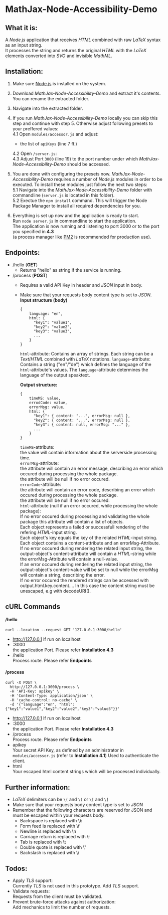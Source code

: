 # MathJax-Node-Accessibility-Demo
## What it is:
A *Node.js* application that receives *HTML* combined with raw *LaTeX* syntax as an input string.   
It processes the string and returns the original *HTML* with the *LaTeX* elements converted into *SVG* and invisible *MathML*.

## Installation:
1. Make sure [Node.js](https://nodejs.org/en/) is installed on the system.   
2. Download *MathJax-Node-Accessibility-Demo* and extract it's contents. You can rename the extracted folder.   
3. Navigate into the extracted folder.   
4. If you run *MathJax-Node-Accessibility-Demo* locally you can skip this step and continue with step 5. Otherwise adjust following presets to your preffered values:   
   4.1 Open `modules/accessor.js` and adjust:   
   - the list of `apiKeys` (line 7 ff.)
 
   4.2 Open `/server.js`:   
   4.3 Adjust Port `3000` (line 19) to the port number under which *MathJax-Node-Accessibility-Demo* should be accessed.

5. You are done with configuring the presets now. *MathJax-Node-Accessibility-Demo* requires a number of *Node.js* modules in order to be executed.   To install these modules just follow the next two steps:   
   5.1 Navigate into the *MathJax-Node-Accessibility-Demo* folder with commandline (`server.js` is located in this folder).   
   5.2 Exectue the `npm install` command. This will trigger the Node Package Manager to install all required dependencies for you.   

6. Everything is set up now and the application is ready to start.   
Run `node server.js` in commandline to start the application.   
The application is now running and listening to port 3000 or to the port you specified in **4.3**   
(a process manager like [PM2](https://www.npmjs.com/package/pm2) is recommended for production use).

## Endpoints:

- /hello (**GET**)
   - Returns "hello" as string if the service is running.
- /process (**POST**)
   - Requires a valid API Key in header and *JSON* input in body.
   - Make sure that your requests body content type is set to *JSON*.
   **Input structure (body)**
      ```
      {
          language: "en",
          html: {
            "key1": "value1",
            "key2": "value2",
            "key3": "value3",
            ...
          }
      }
      ```
      `html`-attribute:
      Contains an array of strings. Each string can be a *Text*/*HTML* combined with *LaTeX* notations.
      `language`-attribute:
      Contains a string ("en"/"de") which defines the language of the `html`-attribute's values. The `language`-attribute determines the language of the output speaktext. 

      **Output structure:**
      ```
      {
          timeMS: value,
          errodCode: value,
          errorMsg: value,
          html: {
            "key1": { content: "...", errorMsg: null },
            "key2": { content: "...", errorMsg: null },
            "key3": { content: null, errorMsg: "..." },
            ...
          }
      }
      ```
      `timeMS`-attribute:    
      the value will contain information about the serverside processing time.    
      `errorMsg`-attribute:    
      the attribute will contain an error message, describing an error which occured during processing the whole package.    
      the attribute will be null if no error occured.    
      `errorCode`-attribute:    
      the attribute will contain an error code, describing an error which occured during processing the whole package.    
      the attribute will be null if no error occured.    
      `html`-attribute (null if an error occured, while processing the whole package):    
      If no error occured during processing and validating the whole package this attribute will contain a list of objects.    
      Each object represents a failed or successfull rendering of the refering *HTML*-input string.    
      Each object's key equals the key of the related *HTML*-input string.
      Each object contains a content-attribute and an errorMsg-Attribute.    
      If no error occured during rendering the related input string, the output-object's content-attribute will contain a *HTML*-string while the errorMsg-Attribute will contain a null-value.    
      If an error occured during rendering the related input string, the output-object's content-value will be set to null while the errorMsg will contain a string, describing the error.    
      If no error occured the rendered strings can be accessed with output.html.key.content....
      In this case the content string must be unescaped, e.g with decodeURI().    


## cURL Commands
#### /hello
```
curl --location --request GET '127.0.0.1:3000/hello'
```


- http://127.0.0.1 
 If run on localhost
- :3000   
  the application Port. Please refer **Installation 4.3**
- /hello   
  Process route. Please refer **Endpoints**

#### /process
```
curl -X POST \
  http://127.0.0.1:3000/process \
  -H 'API-Key: apikey' \
  -H 'Content-Type: application/json' \
  -H 'cache-control: no-cache' \
  -d '{"language":"en", "html":{"key1":"value1","key2":"value2","key3":"value3"}}'
```


- http://127.0.0.1 
 If run on localhost
- :3000   
  the application Port. Please refer **Installation 4.3**
- /process   
  Process route. Please refer **Endpoints**
- apikey   
  Your secret API Key, as defined by an administrator in `modules/accessor.js` (refer to **Installation 4.1**)
   Used to authenticate the client.
- html   
  Your escaped html content strings which will be processed individually.

## Further information:
- *LaTeX* delimiters can be `\(` and `\)` or `\[` and `\]`   
- Make sure that your requests body content type is set to *JSON*   
- Remember that the following characters are reserved for JSON and must be escaped within your requests body.   
     - Backspace is replaced with \b   
     - Form feed is replaced with \f   
     - Newline is replaced with \n   
     - Carriage return is replaced with \r   
     - Tab is replaced with \t   
     - Double quote is replaced with \\"   
     - Backslash is replaced with \\\\   

## Todos:
- Apply *TLS* support:   
Currently *TLS* is not used in this prototype. Add *TLS* support.   
- Validate requests:   
Requests from the client must be validated.   
- Prevent brute-force attacks against authorization:   
Add mechanics to limit the number of requests.
